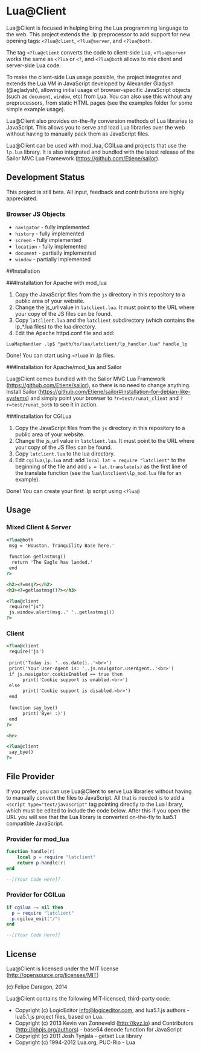 # Lua@Client #

Lua@Client is focused in helping bring the Lua programming language to the web. This project extends the .lp preprocessor to add support for new opening tags: `<?lua@client`, `<?lua@server`, and `<?lua@both`.

The tag `<?lua@client` converts the code to client-side Lua, `<?lua@server` works the same as `<?lua` or `<?`, and `<?lua@both` allows to mix client and server-side Lua code.

To make the client-side Lua usage possible, the project integrates and extends the Lua VM in JavaScript developed by Alexander Gladysh (@agladysh), allowing initial usage of browser-specific JavaScript objects (such as `document`, `window`, etc) from Lua. You can also use this without any preprocessors, from static HTML pages (see the examples folder for some simple example usage).

Lua@Client also provides on-the-fly conversion methods of Lua libraries to JavaScript. This allows you to serve and load Lua libraries over the web without having to manually pack them as JavaScript files.

Lua@Client can be used with mod_lua, CGILua and projects that use the `lp.lua` library. It is also integrated and bundled with the latest release of the Sailor MVC Lua Framework (https://github.com/Etiene/sailor).

## Development Status #

This project is still beta. All input, feedback and contributions are highly appreciated. 

### Browser JS Objects #

* `navigator` - fully implemented
* `history` - fully implemented
* `screen` - fully implemented
* `location` - fully implemented
* `document` - partially implemented
* `window` - partially implemented

##Installation

###Installation for Apache with mod_lua

1. Copy the JavaScript files from the `js` directory in this repository to a public area of your website.
2. Change the js_url value in `latclient.lua`. It must point to the URL where your copy of the JS files can be found.
3. Copy `latclient.lua` and the `latclient` subdirectory (which contains the lp_*.lua files) to the lua directory.
4. Edit the Apache httpd.conf file and add:
```
LuaMapHandler .lp$ "path/to/lua/latclient/lp_handler.lua" handle_lp
```

Done! You can start using `<?lua@` in .lp files.

###Installation for Apache/mod_lua and Sailor

Lua@Client comes bundled with the Sailor MVC Lua Framework (https://github.com/Etiene/sailor), so there is no need to change anything. Install Sailor (https://github.com/Etiene/sailor#installation-for-debian-like-systems) and simply point your browser to `?r=test/runat_client` and `?r=test/runat_both` to see it in action.

###Installation for CGILua

1. Copy the JavaScript files from the `js` directory in this repository to a public area of your website.
2. Change the js_url value in `latclient.lua`. It must point to the URL where your copy of the JS files can be found.
3. Copy `latclient.lua` to the lua directory.
4. Edit `cgilua\lp.lua` and: add `local lat = require "latclient"` to the beginning of the file and add `s = lat.translate(s)` as the first line of the translate function (see the `lua\latclient\lp_mod.lua` file for an example).

Done! You can create your first .lp script using `<?lua@`

## Usage #

### Mixed Client & Server #

```html
<?lua@both
 msg = 'Houston, Tranquility Base here.'
 
 function getlastmsg()
  return 'The Eagle has landed.'
 end
?>

<h2><?=msg?></h2>
<h3><?=getlastmsg()?></h3>

<?lua@client
 require("js")
 js.window.alert(msg..' '..getlastmsg())
?>
```

### Client #

```html
<?lua@client
 require('js')
 
 print('Today is: '..os.date()..'<br>')
 print('Your User-Agent is: '..js.navigator.userAgent..'<br>')
 if js.navigator.cookieEnabled == true then
      print('Cookie support is enabled.<br>')
 else
      print('Cookie support is disabled.<br>')
 end
 
 function say_bye()
      print('Bye! :)')
 end
?>

<hr>

<?lua@client
 say_bye()
?>
```

## File Provider #

If you prefer, you can use Lua@Client to serve Lua libraries without having to manually convert the files to JavaScript. All that is needed is to add a `<script type="text/javascript"` tag pointing directly to the Lua library, which must be edited to include the code below. After this if you open the URL you will see that the Lua library is converted on-the-fly to lua5.1 compatible JavaScript.

### Provider for mod_lua #

```lua
function handle(r)
    local p = require "latclient"
    return p.handle(r)
end

--[[Your Code Here]]
```

### Provider for CGILua #

```lua
if cgilua ~= nil then 
  p = require "latclient"
  p.cgilua_exit("/")
end

--[[Your Code Here]]
```

## License #

Lua@Client is licensed under the MIT license (http://opensource.org/licenses/MIT)

(c) Felipe Daragon, 2014

Lua@Client contains the following MIT-licensed, third-party code:

* Copyright (c) LogicEditor <info@logiceditor.com>, and lua5.1.js authors - lua5.1.js project files, based on Lua.
* Copyright (c) 2013 Kevin van Zonneveld (http://kvz.io) and Contributors (http://phpjs.org/authors) - base64 decode function for JavaScript
* Copyright (c) 2011 Josh Tynjala - getset Lua library
* Copyright (c) 1994-2012 Lua.org, PUC-Rio - Lua